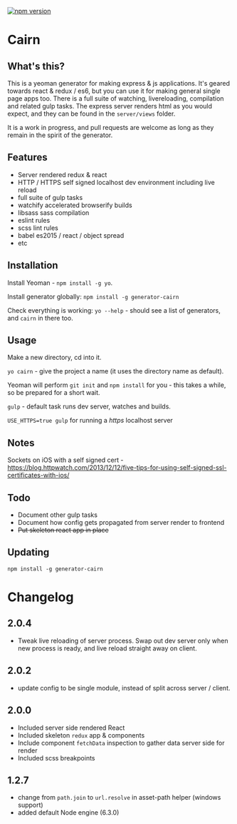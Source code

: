 [![npm version](https://badge.fury.io/js/generator-cairn.svg)](https://badge.fury.io/js/generator-cairn)

# Cairn

## What's this?

This is a yeoman generator for making express & js applications. It's geared towards react & redux / es6, but you can use it for making general single page apps too. There is a full suite of watching, livereloading, compilation and related gulp tasks. The express server renders html as you would expect, and they can be found in the `server/views` folder.

It is a work in progress, and pull requests are welcome as long as they remain in the spirit of the generator.

## Features

- Server rendered redux & react
- HTTP / HTTPS self signed localhost dev environment including live reload
- full suite of gulp tasks
- watchify accelerated browserify builds
- libsass sass compilation
- eslint rules
- scss lint rules
- babel es2015 / react / object spread
- etc

## Installation

Install Yeoman - `npm install -g yo`.

Install generator globally: `npm install -g generator-cairn`

Check everything is working: `yo --help` - should see a list of generators, and `cairn` in there too.

## Usage

Make a new directory, cd into it.

`yo cairn` - give the project a name (it uses the directory name as default).

Yeoman will perform `git init` and `npm install` for you - this takes a while, so be prepared for a short wait.

`gulp` - default task runs dev server, watches and builds.

`USE_HTTPS=true gulp` for running a *https* localhost server


## Notes

Sockets on iOS with a self signed cert - https://blog.httpwatch.com/2013/12/12/five-tips-for-using-self-signed-ssl-certificates-with-ios/

## Todo

- Document other gulp tasks
- Document how config gets propagated from server render to frontend
- ~~Put skeleton react app in place~~

## Updating

`npm install -g generator-cairn`


# Changelog

## 2.0.4

- Tweak live reloading of server process. Swap out dev server only when new process is ready, and live reload straight away on client.

## 2.0.2

- update config to be single module, instead of split across server / client.

## 2.0.0

- Included server side rendered React
- Included skeleton `redux` app & components
- Include component `fetchData` inspection to gather data server side for render
- Included scss breakpoints

## 1.2.7

- change from `path.join` to `url.resolve` in asset-path helper (windows support)
- added default Node engine (6.3.0)
